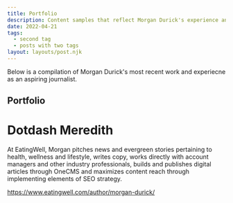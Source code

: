 ```yaml
---
title: Portfolio
description: Content samples that reflect Morgan Durick's experience and quality of work. 
date: 2022-04-21
tags:
  - second tag
  - posts with two tags
layout: layouts/post.njk
---
```

Below is a compilation of Morgan Durick's most recent work and experiecne as an aspiring journalist.

## Portfolio

# Dotdash Meredith

At EatingWell, Morgan pitches news and evergreen stories pertaining to health, wellness and lifestyle, writes copy, works directly with account managers and other industry professionals, builds and publishes digital articles through OneCMS and maximizes content reach through implementing elements of SEO strategy.

https://www.eatingwell.com/author/morgan-durick/
